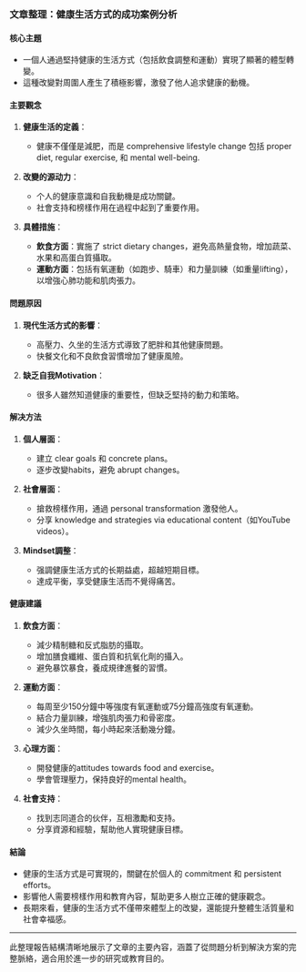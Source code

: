### 文章整理：健康生活方式的成功案例分析

#### 核心主題
- 一個人通過堅持健康的生活方式（包括飲食調整和運動）實現了顯著的體型轉變。
- 這種改變對周圍人產生了積極影響，激發了他人追求健康的動機。

#### 主要觀念
1. **健康生活的定義**：
   - 健康不僅僅是減肥，而是 comprehensive lifestyle change 包括 proper diet, regular exercise, 和 mental well-being.

2. **改變的源动力**：
   - 个人的健康意識和自我動機是成功關鍵。
   - 社會支持和榜樣作用在過程中起到了重要作用。

3. **具體措施**：
   - **飲食方面**：實施了 strict dietary changes，避免高熱量食物，增加蔬菜、水果和高蛋白質攝取。
   - **運動方面**：包括有氧運動（如跑步、騎車）和力量訓練（如重量lifting），以增強心肺功能和肌肉張力。

#### 問題原因
1. **現代生活方式的影響**：
   - 高壓力、久坐的生活方式導致了肥胖和其他健康問題。
   - 快餐文化和不良飲食習慣增加了健康風險。

2. **缺乏自我Motivation**：
   - 很多人雖然知道健康的重要性，但缺乏堅持的動力和策略。

#### 解决方法
1. **個人層面**：
   - 建立 clear goals 和 concrete plans。
   - 逐步改變habits，避免 abrupt changes。

2. **社會層面**：
   - 搶救榜樣作用，通過 personal transformation 激發他人。
   - 分享 knowledge and strategies via educational content（如YouTube videos）。

3. **Mindset調整**：
   - 强調健康生活方式的长期益處，超越短期目標。
   - 達成平衡，享受健康生活而不覺得痛苦。

#### 健康建議
1. **飲食方面**：
   - 減少精制糖和反式脂肪的攝取。
   - 增加膳食纖維、蛋白質和抗氧化劑的攝入。
   - 避免暴饮暴食，養成規律進餐的習慣。

2. **運動方面**：
   - 每周至少150分鐘中等強度有氧運動或75分鐘高強度有氧運動。
   - 結合力量訓練，增強肌肉張力和骨密度。
   - 減少久坐時間，每小時起來活動幾分鐘。

3. **心理方面**：
   - 開發健康的attitudes towards food and exercise。
   - 學會管理壓力，保持良好的mental health。

4. **社會支持**：
   - 找到志同道合的伙伴，互相激勵和支持。
   - 分享資源和經驗，幫助他人實現健康目標。

#### 結論
- 健康的生活方式是可實現的，關鍵在於個人的 commitment 和 persistent efforts。
- 影響他人需要榜樣作用和教育內容，幫助更多人樹立正確的健康觀念。
- 長期來看，健康的生活方式不僅帶來體型上的改變，還能提升整體生活質量和社會幸福感。

---

此整理報告結構清晰地展示了文章的主要內容，涵蓋了從問題分析到解決方案的完整脈絡，適合用於進一步的研究或教育目的。